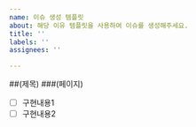 ```yaml
---
name: 이슈 생성 템플릿
about: 해당 이유 템플릿을 사용하여 이슈를 생성해주세요.
title: ''
labels: ''
assignees: ''

---
```


##(제목)
###(페이지)
- [ ] 구현내용1
- [ ] 구현내용2
